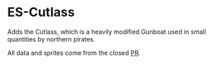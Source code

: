 # ES-Cutlass

Adds the Cutlass, which is a heavily modified Gunboat used in small quantities by northern pirates.

All data and sprites come from the closed [PR](https://github.com/endless-sky/endless-sky/pull/8104).
